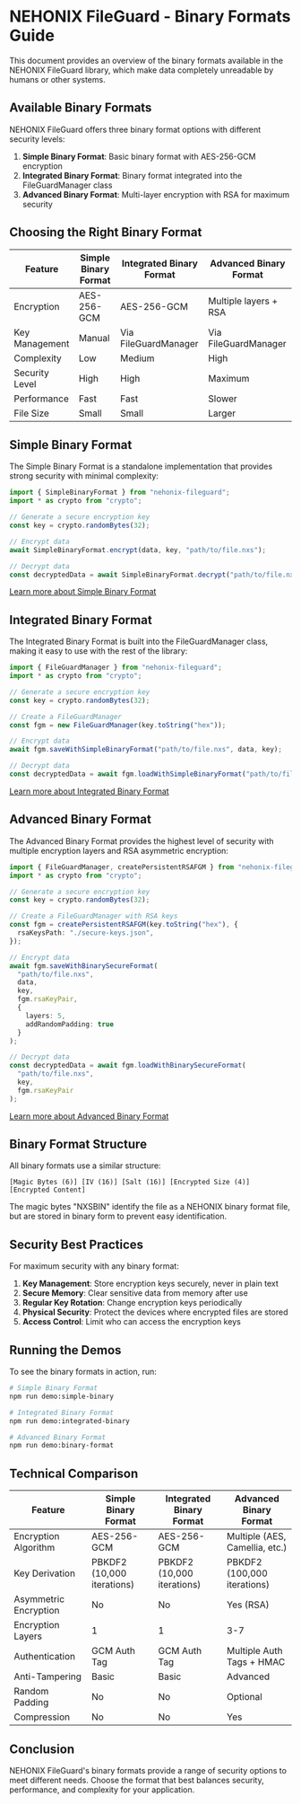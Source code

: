 # NEHONIX FileGuard - Binary Formats Guide

This document provides an overview of the binary formats available in the NEHONIX FileGuard library, which make data completely unreadable by humans or other systems.

## Available Binary Formats

NEHONIX FileGuard offers three binary format options with different security levels:

1. **Simple Binary Format**: Basic binary format with AES-256-GCM encryption
2. **Integrated Binary Format**: Binary format integrated into the FileGuardManager class
3. **Advanced Binary Format**: Multi-layer encryption with RSA for maximum security

## Choosing the Right Binary Format

| Feature | Simple Binary Format | Integrated Binary Format | Advanced Binary Format |
|---------|----------------------|--------------------------|------------------------|
| Encryption | AES-256-GCM | AES-256-GCM | Multiple layers + RSA |
| Key Management | Manual | Via FileGuardManager | Via FileGuardManager |
| Complexity | Low | Medium | High |
| Security Level | High | High | Maximum |
| Performance | Fast | Fast | Slower |
| File Size | Small | Small | Larger |

## Simple Binary Format

The Simple Binary Format is a standalone implementation that provides strong security with minimal complexity:

```typescript
import { SimpleBinaryFormat } from "nehonix-fileguard";
import * as crypto from "crypto";

// Generate a secure encryption key
const key = crypto.randomBytes(32);

// Encrypt data
await SimpleBinaryFormat.encrypt(data, key, "path/to/file.nxs");

// Decrypt data
const decryptedData = await SimpleBinaryFormat.decrypt("path/to/file.nxs", key);
```

[Learn more about Simple Binary Format](./SIMPLE_BINARY_FORMAT.md)

## Integrated Binary Format

The Integrated Binary Format is built into the FileGuardManager class, making it easy to use with the rest of the library:

```typescript
import { FileGuardManager } from "nehonix-fileguard";
import * as crypto from "crypto";

// Generate a secure encryption key
const key = crypto.randomBytes(32);

// Create a FileGuardManager
const fgm = new FileGuardManager(key.toString("hex"));

// Encrypt data
await fgm.saveWithSimpleBinaryFormat("path/to/file.nxs", data, key);

// Decrypt data
const decryptedData = await fgm.loadWithSimpleBinaryFormat("path/to/file.nxs", key);
```

[Learn more about Integrated Binary Format](./INTEGRATED_BINARY_FORMAT.md)

## Advanced Binary Format

The Advanced Binary Format provides the highest level of security with multiple encryption layers and RSA asymmetric encryption:

```typescript
import { FileGuardManager, createPersistentRSAFGM } from "nehonix-fileguard";
import * as crypto from "crypto";

// Generate a secure encryption key
const key = crypto.randomBytes(32);

// Create a FileGuardManager with RSA keys
const fgm = createPersistentRSAFGM(key.toString("hex"), {
  rsaKeysPath: "./secure-keys.json",
});

// Encrypt data
await fgm.saveWithBinarySecureFormat(
  "path/to/file.nxs",
  data,
  key,
  fgm.rsaKeyPair,
  {
    layers: 5,
    addRandomPadding: true
  }
);

// Decrypt data
const decryptedData = await fgm.loadWithBinarySecureFormat(
  "path/to/file.nxs",
  key,
  fgm.rsaKeyPair
);
```

[Learn more about Advanced Binary Format](./BINARY_SECURITY.md)

## Binary Format Structure

All binary formats use a similar structure:

```
[Magic Bytes (6)] [IV (16)] [Salt (16)] [Encrypted Size (4)] [Encrypted Content]
```

The magic bytes "NXSBIN" identify the file as a NEHONIX binary format file, but are stored in binary form to prevent easy identification.

## Security Best Practices

For maximum security with any binary format:

1. **Key Management**: Store encryption keys securely, never in plain text
2. **Secure Memory**: Clear sensitive data from memory after use
3. **Regular Key Rotation**: Change encryption keys periodically
4. **Physical Security**: Protect the devices where encrypted files are stored
5. **Access Control**: Limit who can access the encryption keys

## Running the Demos

To see the binary formats in action, run:

```bash
# Simple Binary Format
npm run demo:simple-binary

# Integrated Binary Format
npm run demo:integrated-binary

# Advanced Binary Format
npm run demo:binary-format
```

## Technical Comparison

| Feature | Simple Binary Format | Integrated Binary Format | Advanced Binary Format |
|---------|----------------------|--------------------------|------------------------|
| Encryption Algorithm | AES-256-GCM | AES-256-GCM | Multiple (AES, Camellia, etc.) |
| Key Derivation | PBKDF2 (10,000 iterations) | PBKDF2 (10,000 iterations) | PBKDF2 (100,000 iterations) |
| Asymmetric Encryption | No | No | Yes (RSA) |
| Encryption Layers | 1 | 1 | 3-7 |
| Authentication | GCM Auth Tag | GCM Auth Tag | Multiple Auth Tags + HMAC |
| Anti-Tampering | Basic | Basic | Advanced |
| Random Padding | No | No | Optional |
| Compression | No | No | Yes |

## Conclusion

NEHONIX FileGuard's binary formats provide a range of security options to meet different needs. Choose the format that best balances security, performance, and complexity for your application.
